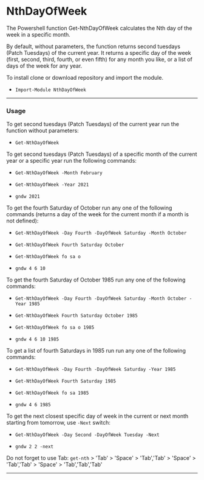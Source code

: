 # NthDayOfWeek

The Powershell function Get-NthDayOfWeek calculates the Nth day
of the week in a specific month.

By default, without parameters, the function returns second tuesdays
(Patch Tuesdays) of the current year. It returns a specific day of the week
(first, second, third, fourth, or even fifth) for any month you like,
or a list of days of the week for any year.

To install clone or download repository and import the module.

- `Import-Module NthDayOfWeek`

---

### Usage

To get second tuesdays (Patch Tuesdays) of the current year run the function
without parameters:

- `Get-NthDayOfWeek`

To get second tuesdays (Patch Tuesdays) of a specific month of the current year
or a specific year run the following commands:

- `Get-NthDayOfWeek -Month February`

- `Get-NthDayOfWeek -Year 2021`

- `gndw 2021`

To get the fourth Saturday of October run any one of the following commands
(returns a day of the week for the current month if a month is not defined):

- `Get-NthDayOfWeek -Day Fourth -DayOfWeek Saturday -Month October`

- `Get-NthDayOfWeek Fourth Saturday October`

- `Get-NthDayOfWeek fo sa o`

- `gndw 4 6 10`

To get the fourth Saturday of October 1985 run any one of the following
commands:

- `Get-NthDayOfWeek -Day Fourth -DayOfWeek Saturday -Month October -Year 1985`

- `Get-NthDayOfWeek Fourth Saturday October 1985`

- `Get-NthDayOfWeek fo sa o 1985`

- `gndw 4 6 10 1985`

To get a list of fourth Saturdays in 1985 run run any one of the following
commands:

- `Get-NthDayOfWeek -Day Fourth -DayOfWeek Saturday -Year 1985`

- `Get-NthDayOfWeek Fourth Saturday 1985`

- `Get-NthDayOfWeek fo sa 1985`

- `gndw 4 6 1985`

To get the next closest specific day of week in the current or next month
starting from tomorrow, use `-Next` switch:

- `Get-NthDayOfWeek -Day Second -DayOfWeek Tuesday -Next`

- `gndw 2 2 -next`

Do not forget to use Tab: `get-nth` > 'Tab' > 'Space' > 'Tab','Tab' > 'Space' >
'Tab','Tab' > 'Space' > 'Tab','Tab','Tab'

---
